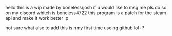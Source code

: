 hello this is a wip made by boneless/josh if u would like to msg me pls do so on my discord whitch is boneless4722
this program is a patch for the steam api and make it work better :p



not sure what alse to add this is nmy first time useing github lol :P
